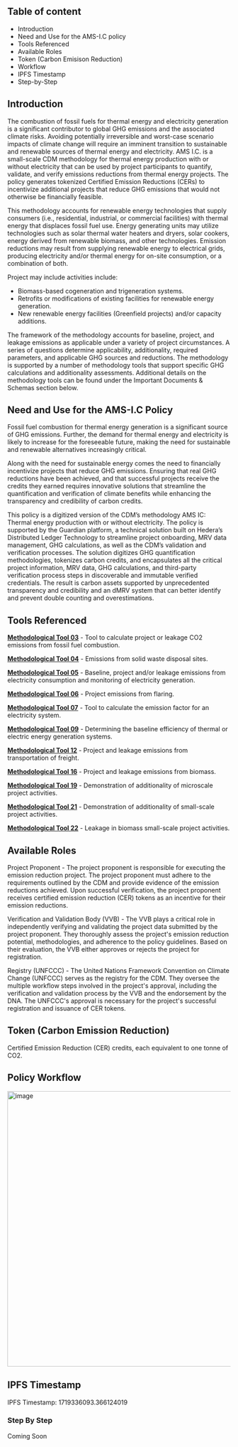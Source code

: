 ## Table of content
<!-- TOC -->

- Introduction
- Need and Use for the AMS-I.C policy
- Tools Referenced
- Available Roles
- Token (Carbon Emisison Reduction)
- Workflow
- IPFS Timestamp
- Step-by-Step
  
<!-- /TOC -->

## Introduction

The combustion of fossil fuels for thermal energy and electricity generation is a significant contributor to global GHG emissions and the associated climate risks. Avoiding potentially irreversible and worst-case scenario impacts of climate change will require an imminent transition to sustainable and renewable sources of thermal energy and electricity. AMS I.C. is a small-scale CDM methodology for thermal energy production with or without electricity that can be used by project participants to quantify, validate, and verify emissions reductions from thermal energy projects. The policy generates tokenized Certified Emission Reductions (CERs) to incentivize additional projects that reduce GHG emissions that would not otherwise be financially feasible.  

This methodology accounts for renewable energy technologies that supply consumers (i.e., residential, industrial, or commercial facilities) with thermal energy that displaces fossil fuel use. Energy generating units may utilize technologies such as solar thermal water heaters and dryers, solar cookers, energy derived from renewable biomass, and other technologies. Emission reductions may result from supplying renewable energy to electrical grids, producing electricity and/or thermal energy for on-site consumption, or a combination of both. 

Project may include activities include:  

  - Biomass-based cogeneration and trigeneration systems.
  - Retrofits or modifications of existing facilities for renewable energy generation.
  - New renewable energy facilities (Greenfield projects) and/or capacity additions.  

The framework of the methodology accounts for baseline, project, and leakage emissions as applicable under a variety of project circumstances. A series of questions determine applicability, additionality, required parameters, and applicable GHG sources and reductions. The methodology is supported by a number of methodology tools that support specific GHG calculations and additionality assessments. Additional details on the methodology tools can be found under the Important Documents & Schemas section below.  

## Need and Use for the AMS-I.C Policy

Fossil fuel combustion for thermal energy generation is a significant source of GHG emissions. Further, the demand for thermal energy and electricity is likely to increase for the foreseeable future, making the need for sustainable and renewable alternatives increasingly critical.  

Along with the need for sustainable energy comes the need to financially incentivize projects that reduce GHG emissions. Ensuring that real GHG reductions have been achieved, and that successful projects receive the credits they earned requires innovative solutions that streamline the quantification and verification of climate benefits while enhancing the transparency and credibility of carbon credits.  

This policy is a digitized version of the CDM’s methodology AMS IC:  Thermal energy production with or without electricity. The policy is supported by the Guardian platform, a technical solution built on Hedera’s Distributed Ledger Technology to streamline project onboarding, MRV data management, GHG calculations, as well as the CDM’s validation and verification processes. The solution digitizes GHG quantification methodologies, tokenizes carbon credits, and encapsulates all the critical project information, MRV data, GHG calculations, and third-party verification process steps in discoverable and immutable verified credentials. The result is carbon assets supported by unprecedented transparency and credibility and an dMRV system that can better identify and prevent double counting and overestimations.    

## Tools Referenced

**[Methodological Tool 03](https://github.com/hashgraph/guardian/blob/main/Methodology%20Library/CDM/Tools/Tool%2003/readme.md)** - Tool to calculate project or leakage CO2 emissions from fossil fuel combustion.  

**[Methodological Tool 04](https://github.com/hashgraph/guardian/blob/main/Methodology%20Library/CDM/Tools/Tool%2004/readme.md)** - Emissions from solid waste disposal sites.  

**[Methodological Tool 05](https://github.com/hashgraph/guardian/blob/main/Methodology%20Library/CDM/Tools/Tool%2005/readme.md)** - Baseline, project and/or leakage emissions from electricity consumption and monitoring of electricity generation.   

**[Methodological Tool 06](https://github.com/hashgraph/guardian/blob/main/Methodology%20Library/CDM/Tools/Tool%2006/readme.md)** - Project emissions from flaring.   

**[Methodological Tool 07](https://github.com/hashgraph/guardian/blob/main/Methodology%20Library/CDM/Tools/Tool%2007/readme.md)** - Tool to calculate the emission factor for an electricity system.   

**[Methodological Tool 09](https://github.com/hashgraph/guardian/blob/main/Methodology%20Library/CDM/Tools/Tool%2009/readme.md)** - Determining the baseline efficiency of thermal or electric energy generation systems.   

**[Methodological Tool 12](https://github.com/hashgraph/guardian/blob/main/Methodology%20Library/CDM/Tools/Tool%2012/readme.md)** - Project and leakage emissions from transportation of freight.   

**[Methodological Tool 16](https://github.com/hashgraph/guardian/blob/main/Methodology%20Library/CDM/Tools/Tool%2016/readme.md)** - Project and leakage emissions from biomass.    

**[Methodological Tool 19](https://github.com/hashgraph/guardian/blob/main/Methodology%20Library/CDM/Tools/Tool%2019/readme.md)** - Demonstration of additionality of microscale project activities.   

**[Methodological Tool 21](https://github.com/hashgraph/guardian/blob/main/Methodology%20Library/CDM/Tools/Tool%2021/readme.md)** - Demonstration of additionality of small-scale project activities.   

**[Methodological Tool 22](https://github.com/hashgraph/guardian/blob/main/Methodology%20Library/CDM/Tools/Tool%2022/readme.md)** - Leakage in biomass small-scale project activities.   


## Available Roles

Project Proponent - The project proponent is responsible for executing the emission reduction project. The project proponent must adhere to the requirements outlined by the CDM and provide evidence of the emission reductions achieved. Upon successful verification, the project proponent receives certified emission reduction (CER) tokens as an incentive for their emission reductions. 

Verification and Validation Body (VVB) - The VVB plays a critical role in independently verifying and validating the project data submitted by the project proponent. They thoroughly assess the project's emission reduction potential, methodologies, and adherence to the policy guidelines. Based on their evaluation, the VVB either approves or rejects the project for registration. 

Registry (UNFCCC) - The United Nations Framework Convention on Climate Change (UNFCCC) serves as the registry for the CDM. They oversee the multiple workflow steps involved in the project's approval, including the verification and validation process by the VVB and the endorsement by the DNA. The UNFCCC's approval is necessary for the project's successful registration and issuance of CER tokens.  

## Token (Carbon Emission Reduction)

Certified Emission Reduction (CER) credits, each equivalent to one tonne of CO2. 

## Policy Workflow

<img width="620" alt="image" src="https://github.com/hashgraph/guardian/assets/79293833/96d8783d-6811-4bb7-9444-92ab1634ed3a">

## IPFS Timestamp

IPFS Timestamp: 1719336093.366124019

### Step By Step 

Coming Soon
